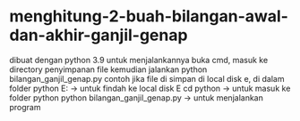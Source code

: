 # menghitung-2-buah-bilangan-awal-dan-akhir-ganjil-genap
dibuat dengan python 3.9
untuk menjalankannya buka cmd, masuk ke directory penyimpanan file kemudian jalankan python bilangan_ganjil_genap.py
contoh jika file di simpan di local disk e, di dalam folder python
E: -> untuk findah ke local disk E
cd python -> untuk masuk ke folder python
python bilangan_ganjil_genap.py -> untuk menjalankan program

